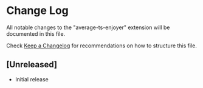 # Change Log

All notable changes to the "average-ts-enjoyer" extension will be documented in this file.

Check [Keep a Changelog](http://keepachangelog.com/) for recommendations on how to structure this file.

## [Unreleased]

- Initial release

